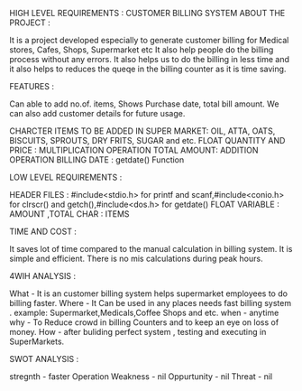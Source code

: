 HIGH LEVEL REQUIREMENTS : CUSTOMER BILLING SYSTEM ABOUT THE PROJECT :

It is a project developed especially to generate customer billing for Medical stores, Cafes, Shops, Supermarket etc
It also help people do the billing process without any errors.
It also helps us to do the billing in less time and it also helps to reduces the queqe in the billing counter as it is time saving.

FEATURES :

Can able to add no.of. items,
Shows Purchase date,
total bill amount.
We can also add customer details for future usage.

CHARCTER ITEMS TO BE ADDED IN SUPER MARKET: OIL, ATTA, OATS, BISCUITS, SPROUTS, DRY FRITS, SUGAR and etc.
FLOAT QUANTITY AND PRICE : MULTIPLICATION OPERATION
TOTAL AMOUNT: ADDITION OPERATION
BILLING DATE : getdate() Function

LOW LEVEL REQUIREMENTS :

HEADER FILES : #include<stdio.h> for printf and scanf,#include<conio.h> for clrscr() and getch(),#include<dos.h> for getdate()
FLOAT VARIABLE : AMOUNT ,TOTAL
CHAR : ITEMS

TIME AND COST :

It saves lot of time compared to the manual calculation in billing system.
It is simple and efficient.
There is no mis calculations during peak hours.

4WIH ANALYSIS :

What - It is an customer billing system helps supermarket employees to do billing faster.
Where - It Can be used in any places needs fast billing system . example: Supermarket,Medicals,Coffee Shops and etc.
when - anytime
why - To Reduce crowd in billing Counters and to keep an eye on loss of money.
How - after buliding perfect system , testing and executing in SuperMarkets.

SWOT ANALYSIS :

stregnth - faster Operation
Weakness - nil
Oppurtunity - nil
Threat - nil
